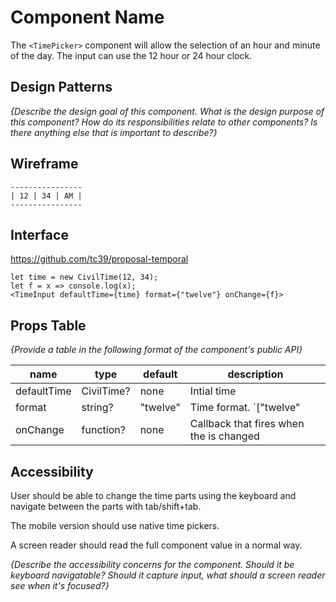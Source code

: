# Component Name

The `<TimePicker>` component will allow the selection of an hour and minute of
the day. The input can use the 12 hour or 24 hour clock.

## Design Patterns

_{Describe the design goal of this component. What is the design purpose of this
component? How do its responsibilities relate to other components? Is there
anything else that is important to describe?}_

## Wireframe

```
----------------
| 12 | 34 | AM |
----------------
```

## Interface

https://github.com/tc39/proposal-temporal

```
let time = new CivilTime(12, 34);
let f = x => console.log(x);
<TimeInput defaultTime={time} format={"twelve"} onChange={f}>
```

## Props Table

_{Provide a table in the following format of the component's public API}_

| name        | type       | default  | description                              |
| ----------- | ---------- | -------- | ---------------------------------------- |
| defaultTime | CivilTime? | none     | Intial time                              |
| format      | string?    | "twelve" | Time format. `["twelve" | "twentyfour"]` |
| onChange    | function?  | none     | Callback that fires when the is changed  |

## Accessibility

User should be able to change the time parts using the keyboard and navigate
between the parts with tab/shift+tab.

The mobile version should use native time pickers.

A screen reader should read the full component value in a normal way.

_{Describe the accessibility concerns for the component. Should it be keyboard
navigatable? Should it capture input, what should a screen reader see when it's
focused?}_
